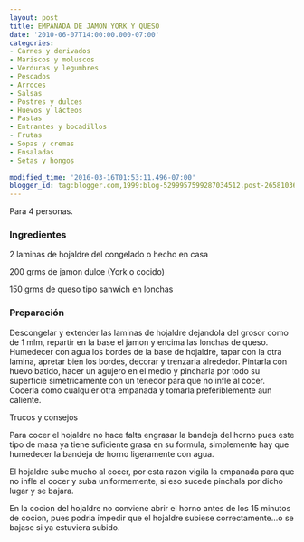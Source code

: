 ```yaml
---
layout: post
title: EMPANADA DE JAMON YORK Y QUESO
date: '2010-06-07T14:00:00.000-07:00'
categories:
- Carnes y derivados
- Mariscos y moluscos
- Verduras y legumbres
- Pescados
- Arroces
- Salsas
- Postres y dulces
- Huevos y lácteos
- Pastas
- Entrantes y bocadillos
- Frutas
- Sopas y cremas
- Ensaladas
- Setas y hongos
 
modified_time: '2016-03-16T01:53:11.496-07:00'
blogger_id: tag:blogger.com,1999:blog-5299957599287034512.post-2658103631432195546
---
```


Para 4 personas.

<h3>Ingredientes</h3>

2 laminas de hojaldre del congelado o hecho en casa

200 grms de jamon dulce (York o cocido)

150 grms de queso tipo sanwich en lonchas

<h3>Preparación</h3>

Descongelar y extender las laminas de hojaldre dejandola del grosor como de 1 mlm, repartir en la base el jamon y encima las lonchas de queso. Humedecer con agua los bordes de la base de hojaldre, tapar con la otra lamina, apretar bien los bordes, decorar y trenzarla alrededor. Pintarla con huevo batido, hacer un agujero en el medio y pincharla por todo su superficie simetricamente con un tenedor para que no infle al cocer. Cocerla como cualquier otra empanada y tomarla preferiblemente aun caliente.

Trucos y consejos

Para cocer el hojaldre no hace falta engrasar la bandeja del horno pues este tipo de masa ya tiene suficiente grasa en su formula, simplemente hay que humedecer la bandeja de horno ligeramente con agua.

El hojaldre sube mucho al cocer, por esta razon vigila la empanada para que no infle al cocer y suba uniformemente, si eso sucede pinchala por dicho lugar y se bajara.

En la cocion del hojaldre no conviene abrir el horno antes de los 15 minutos de cocion, pues podria impedir que el hojaldre subiese correctamente...o se bajase si ya estuviera subido.

